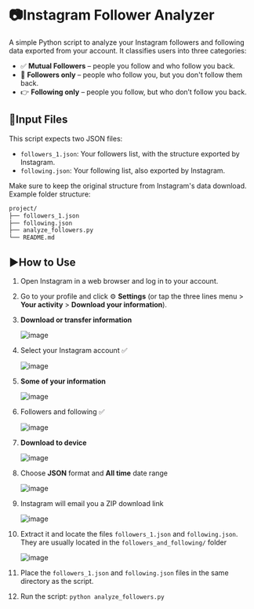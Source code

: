 # 📷Instagram Follower Analyzer

A simple Python script to analyze your Instagram followers and following data exported from your account. It classifies users into three categories:

- ✅ **Mutual Followers** – people you follow and who follow you back.
- 👀 **Followers only** – people who follow you, but you don't follow them back.
- 👉 **Following only** – people you follow, but who don’t follow you back.

## 📁Input Files

This script expects two JSON files:

- `followers_1.json`: Your followers list, with the structure exported by Instagram.
- `following.json`: Your following list, also exported by Instagram.

Make sure to keep the original structure from Instagram's data download. Example folder structure:
```bash
project/
├── followers_1.json
├── following.json
├── analyze_followers.py
└── README.md
```

## ▶️How to Use

1. Open Instagram in a web browser and log in to your account.  
2. Go to your profile and click ⚙️ **Settings** (or tap the three lines menu > **Your activity** > **Download your information**).  
3. **Download or transfer information**

   ![image](https://github.com/user-attachments/assets/f13a01a6-5d01-4c2d-b52a-02103f545ddb)

4. Select your Instagram account ✅

   ![image](https://github.com/user-attachments/assets/54c9a6fc-528f-4abb-a4ae-0adc114c6af9)

5. **Some of your information**

   ![image](https://github.com/user-attachments/assets/a41d6cbf-cb1c-4e0d-bb08-0b272bf1ce81)

6. Followers and following ✅

   ![image](https://github.com/user-attachments/assets/80bdd26e-03b1-45ae-8fd3-222c4cf8c768)
   
7. **Download to device**

   ![image](https://github.com/user-attachments/assets/54362d28-af93-4ba6-90d6-b658224a70d0)
   
8. Choose **JSON** format and **All time** date range

   ![image](https://github.com/user-attachments/assets/5e746b9e-4cd0-4a19-99e3-b1c41f0eb365)

9. Instagram will email you a ZIP download link

   ![image](https://github.com/user-attachments/assets/a335b885-b5e5-451d-8275-3eb4b22f7494)
   
10. Extract it and locate the files `followers_1.json` and `following.json`. They are usually located in the `followers_and_following/` folder

    ![image](https://github.com/user-attachments/assets/057d8ba1-a302-428a-8c17-d700c4dddf2e)

11. Place the `followers_1.json` and `following.json` files in the same directory as the script.
12. Run the script: `python analyze_followers.py`

